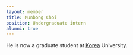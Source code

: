 ```yaml
---
layout: member
title: Munbong Choi
position: Undergraduate intern
alumni: true
---
```


He is now a graduate student at [Korea](https://www.korea.edu/mbshome/mbs/en/index.do) University. 
